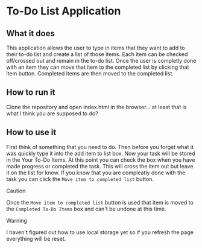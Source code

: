 # To-Do List Application
## What it does
This application allows the user to type in items that they want to add to their to-do list and create a list of those items. Each item can be checked off/crossed out and remain in the to-do list. Once the user is completly done with an item they can move that item to the completed list by clicking that item button. Completed items are then moved to the completed list.
## How to run it
Clone the repository and open index.html in the browser... at least that is what I think you are supposed to do?
## How to use it
First think of something that you need to do. Then before you forget what it was quickly type it into the add item to list box. Now your task will be stored in the Your To-Do Items. At this point you can check the box when you have made progress or completed the task. This will cross the item out but leave it on the list for know. If you know that you are compleatly done with the task you can click the `Move item to completed list` button.

> [!CAUTION]
> Once the `Move item to completed list` button is used that item is moved to the `Completed To-Do Items` box and can't be undone at this time.

> [!WARNING]
> I haven't figured out how to use local storage yet so if you refresh the page everything will be reset.
